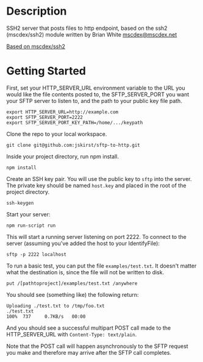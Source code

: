 # Description

SSH2 server that posts files to http endpoint, based on the ssh2 (mscdex/ssh2) module written by Brian White <mscdex@mscdex.net>

[Based on mscdex/ssh2](https://github.com/mscdex/ssh2)

# Getting Started

First, set your HTTP_SERVER_URL environment variable to the URL you would like the file contents posted to, the SFTP_SERVER_PORT you want your SFTP server to listen to, and the path to your public key file path.

```
export HTTP_SERVER_URL=http://example.com
export SFTP_SERVER_PORT=2222
export SFTP_SERVER_PORT_KEY_PATH=/home/.../keypath
```

Clone the repo to your local workspace.

```
git clone git@github.com:jskirst/sftp-to-http.git
```

Inside your project directory, run npm install.

```
npm install
```

Create an SSH key pair. You will use the public key to `sftp` into the server. The private key should be named `host.key` and placed in the root of the project directory.

```
ssh-keygen
```

Start your server:

```
npm run-script run
```

This will start a running server listening on port 2222. To connect to the server (assuming you've added the host to your IdentifyFile):

```
sftp -p 2222 localhost
```

To run a basic test, you can put the file `examples/test.txt`. It doesn't matter what the destination is, since the file will not be written to disk.

```
put /[pathtoproject]/examples/test.txt /anywhere
```

You should see (something like) the following return:

```
Uploading ./test.txt to /tmp/foo.txt
./test.txt                                                                100%  737     0.7KB/s   00:00
```

And you should see a successful multipart POST call made to the HTTP_SERVER_URL with `Content-Type: text/plain`.

Note that the POST call will happen asynchronously to the SFTP request you make and therefore may arrive after the SFTP call completes.
